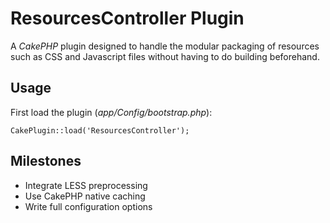 ResourcesController Plugin
===========================

A *CakePHP* plugin designed to handle the modular packaging of resources such as CSS and Javascript files without having to do building beforehand.

Usage
-----

First load the plugin (*app/Config/bootstrap.php*):
    
    CakePlugin::load('ResourcesController');



Milestones
----------

* Integrate LESS preprocessing
* Use CakePHP native caching
* Write full configuration options